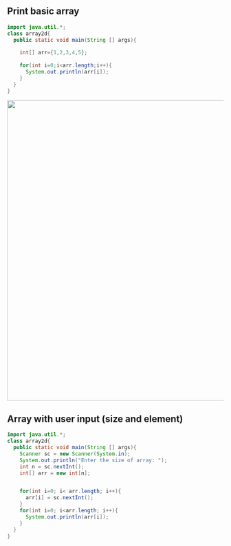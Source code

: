<h2> Print basic array </h2>


```java
import java.util.*;
class array2d{
  public static void main(String [] args){
  
    int[] arr={1,2,3,4,5};
    
    for(int i=0;i<arr.length;i++){
      System.out.println(arr[i]);
    }
  }
}
```

<img src = "https://github.com/taraxdev/my-notes/blob/master/Java/assets/array1.png" width="700">

<h2>Array with user input (size and element)</h2>

```java
import java.util.*;
class array2d{
  public static void main(String [] args){
    Scanner sc = new Scanner(System.in);
    System.out.println("Enter the size of array: ");
    int n = sc.nextInt();
    int[] arr = new int[n];


    for(int i=0; i< arr.length; i++){
      arr[i] = sc.nextInt();
    }
    for(int i=0; i<arr.length; i++){
      System.out.println(arr[i]);
    }
  }
}
```
